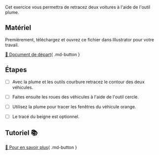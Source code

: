 Cet exercice vous permettra de retracez deux voitures à l'aide de l'outil plume.    
      

## Matériel

Premièrement, téléchargez et ouvrez ce fichier dans Illustrator pour votre travail.     

[📁 Document de départ](https://cmontmorency365.sharepoint.com/:u:/s/TIM-582214-Animation2d77/EZENw-B6p1ZJpV8Fn9AWPFYBWZp9JwA5UVmHmSTCyqxuLA?e=3jnZhd){ .md-button }       

      
## Étapes

- [ ] Avec la plume et les outils courbure retracez le contour des deux véhicules.
- [ ] Faites ensuite les roues des véhicules à l'aide de l'outil cercle.
- [ ] Utilisez la plume pour tracer les fenêtres du véhicule orange.
- [ ] Le tracé du beigne est optionnel.

      

## Tutoriel 📚

[📖 Pour en savoir plus](https://creativecloud.adobe.com/fr-CA/learn/illustrator/web/pen-tool-exercises?playlistPath=/services/playlist.helpx/products:SG_ILLUSTRATOR_1_1/learn-path:key-techniques/set-header:drawing/playlist:topic/fr_CA.json){ .md-button }       

